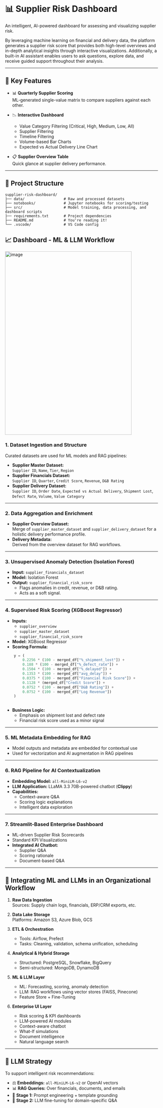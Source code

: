 # 📊 Supplier Risk Dashboard

An intelligent, AI-powered dashboard for assessing and visualizing supplier risk.

By leveraging machine learning on financial and delivery data, the platform generates a supplier risk score that provides both high-level overviews and in-depth analytical insights through interactive visualizations. Additionally, a built-in AI assistant enables users to ask questions, explore data, and receive guided support throughout their analysis.

---

## 🧠 Key Features

- 📊 **Quarterly Supplier Scoring**  
  ML-generated single-value matrix to compare suppliers against each other.

- 📉 **Interactive Dashboard**
  - Value Category Filtering (Critical, High, Medium, Low, All)
  - Supplier Filtering
  - Timeline Filtering
  - Volume-based Bar Charts
  - Expected vs Actual Delivery Line Chart

- 📋 **Supplier Overview Table**  
  Quick glance at supplier delivery performance.

---

## 📂 Project Structure

```
supplier-risk-dashboard/
├── data/                  # Raw and processed datasets
├── notebooks/             # Jupyter notebooks for scoring/testing
├── src/                   # Model training, data processing, and dashboard scripts
├── requirements.txt       # Project dependencies
├── README.md              # You're reading it!
└── .vscode/               # VS Code config
```
</code></pre>


## 📈 Dashboard - ML & LLM Workflow
<img width="417" height="603" alt="image" src="https://github.com/user-attachments/assets/f3aa7f57-9564-4c7b-bb4c-576e429b1745" />


### 1. Dataset Ingestion and Structure
Curated datasets are used for ML models and RAG pipelines:

- **Supplier Master Dataset:**  
  `Supplier ID`, `Name`, `Tier`, `Region`
- **Supplier Financials Dataset:**  
  `Supplier ID`, `Quarter`, `Credit Score`, `Revenue`, `D&B Rating`
- **Supplier Delivery Dataset:**  
  `Supplier ID`, `Order Date`, `Expected vs Actual Delivery`, `Shipment Lost`, `Defect Rate`, `Volume`, `Value Category`

---

### 2. Data Aggregation and Enrichment

- **Supplier Overview Dataset:**  
  Merge of `supplier_master_dataset` and `supplier_delivery_dataset` for a holistic delivery performance profile.
- **Delivery Metadata:**  
  Derived from the overview dataset for RAG workflows.

---

### 3. Unsupervised Anomaly Detection (Isolation Forest)

- **Input:** `supplier_financials_dataset`  
- **Model:** Isolation Forest  
- **Output:** `supplier_financial_risk_score`
  - Flags anomalies in credit, revenue, or D&B rating.
  - Acts as a soft signal.

---

### 4. Supervised Risk Scoring (XGBoost Regressor)

- **Inputs:**
  - `supplier_overview`
  - `supplier_master_dataset`
  - `supplier_financial_risk_score`
- **Model:** XGBoost Regressor
- **Scoring Formula:**

```python
    y = (
        0.2256 * (100 - merged_df["%_shipment_lost"]) +
        0.188 * (100 - merged_df["%_defect_rate"]) +
        0.1504 * (100 - merged_df["%_delayed"]) +
        0.1353 * (100 - merged_df["avg_delay"]) +
        0.0375 * (100 - merged_df["Financial Risk Score"]) +
        0.1128 * (merged_df["Credit Score"]) +
        0.0752 * (100 - merged_df["D&B Rating"]) +
        0.0752 * (100 - merged_df["Log Revenue"])
    )
    
```
- **Business Logic:**
  - Emphasis on shipment lost and defect rate
  - Financial risk score used as a minor signal

---

### 5. ML Metadata Embedding for RAG

- Model outputs and metadata are embedded for contextual use  
- Used for vectorization and AI augmentation in RAG pipelines

---

### 6. RAG Pipeline for AI Contextualization

- **Embedding Model:** `all-MiniLM-L6-v2`  
- **LLM Application:** LLaMA 3.3 70B-powered chatbot (**Clippy**)  
- **Capabilities:**
  - Context-aware Q&A  
  - Scoring logic explanations  
  - Intelligent data exploration  

---

### 7. Streamlit-Based Enterprise Dashboard

- ML-driven Supplier Risk Scorecards  
- Standard KPI Visualizations  
- **Integrated AI Chatbot:**
  - Supplier Q&A  
  - Scoring rationale  
  - Document-based Q&A  

---

## 🏢 Integrating ML and LLMs in an Organizational Workflow

1. **Raw Data Ingestion**  
   Sources: Supply chain logs, financials, ERP/CRM exports, etc.

2. **Data Lake Storage**  
   Platforms: Amazon S3, Azure Blob, GCS

3. **ETL & Orchestration**  
   - Tools: Airflow, Prefect  
   - Tasks: Cleaning, validation, schema unification, scheduling

4. **Analytical & Hybrid Storage**
   - Structured: PostgreSQL, Snowflake, BigQuery  
   - Semi-structured: MongoDB, DynamoDB

5. **ML & LLM Layer**
   - ML: Forecasting, scoring, anomaly detection  
   - LLM: RAG workflows using vector stores (FAISS, Pinecone)  
   - Feature Store + Fine-Tuning  

6. **Enterprise UI Layer**
   - Risk scoring & KPI dashboards  
   - LLM-powered AI modules  
   - Context-aware chatbot  
   - What-If simulations  
   - Document intelligence  
   - Natural language search  

---

## 🧪 LLM Strategy

To support intelligent risk recommendations:

- ⚖️ **Embeddings:** `all-MiniLM-L6-v2` or OpenAI vectors  
- 📊 **RAG Queries:** Over financials, documents, and emails  
- 🧩 **Stage 1:** Prompt engineering + template grounding  
- 🧠 **Stage 2:** LLM fine-tuning for domain-specific Q&A  
